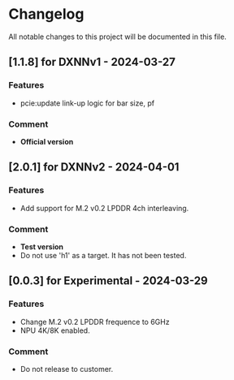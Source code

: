 # Changelog

All notable changes to this project will be documented in this file.


## [1.1.8] for DXNNv1 - 2024-03-27

### Features

- pcie:update link-up logic for bar size, pf

### Comment

- **Official version**


## [2.0.1] for DXNNv2 - 2024-04-01

### Features

- Add support for M.2 v0.2 LPDDR 4ch interleaving.

### Comment

- **Test version**
- Do not use 'h1' as a target. It has not been tested.
  

## [0.0.3] for Experimental - 2024-03-29

### Features

- Change M.2 v0.2 LPDDR frequence to 6GHz
- NPU 4K/8K enabled.

### Comment

- Do not release to customer.
